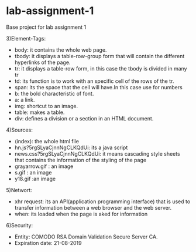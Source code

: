 # lab-assignment-1
Base project for lab assignment 1

3)Element-Tags: 
 - body: it contains the whole web page. 
 - tbody: it displays a table-row-group form that will contain the different hyperlinks of the page. 
 - tr: it displays a table-row form, in this case the tbody is divided in many tr
 - td: its function is to work with an specific cell of the rows of the tr. 
 - span: its the space that the cell will have.In this case use for numbers 
 - b: the bold characteristic of font. 
 - a: a link. 
 - img: shortcut to an image. 
 - table: makes a table.
 - div: defines a division or a section in an HTML document.

4)Sources: 
 - (index): the whole html file 
 - hn.js?5rgSLyaCjnnNgCLKQdUi: its a java script 
 - news.css?5rgSLyaCjnnNgCLKQdUi: it means cascading style sheets that contains the information of the styling of the page
 - grayarrow.gif : an image 
 - s.gif : an image 
 - y18.gif :an image 


5)Networt: 
 - xhr request: its an API(application programming interface) that is used to transfer information between a web browser and the web server. 
 - when: its loaded when the page is aked for information 

6)Security: 
 - Entity: COMODO RSA Domain Validation Secure Server CA. 
 - Expiration date: 21-08-2019


